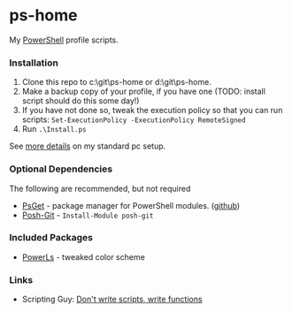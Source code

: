 # ps-home #

My [PowerShell](https://technet.microsoft.com/en-us/library/bb978526.aspx) profile scripts.


### Installation ###

1. Clone this repo to c:\git\ps-home or d:\git\ps-home.
2. Make a backup copy of your profile, if you have one (TODO: install script should do this some day!)
3. If you have not done so, tweak the execution policy so that you can run scripts: `Set-ExecutionPolicy -ExecutionPolicy RemoteSigned`
4. Run `.\Install.ps` 

See [more details](pc-setup.md) on my standard pc setup.

### Optional Dependencies ###

The following are recommended, but not required

* [PsGet](http://psget.net/) - package manager for PowerShell modules.  ([github](https://github.com/psget/psget/))
* [Posh-Git](https://github.com/dahlbyk/posh-git) - `Install-Module posh-git`


### Included Packages ###

* [PowerLs](https://github.com/jrjurman/powerls) - tweaked color scheme


### Links ###

* Scripting Guy: [Don't write scripts, write functions](http://blogs.technet.com/b/heyscriptingguy/archive/2011/06/26/don-t-write-scripts-write-powershell-functions.aspx)

